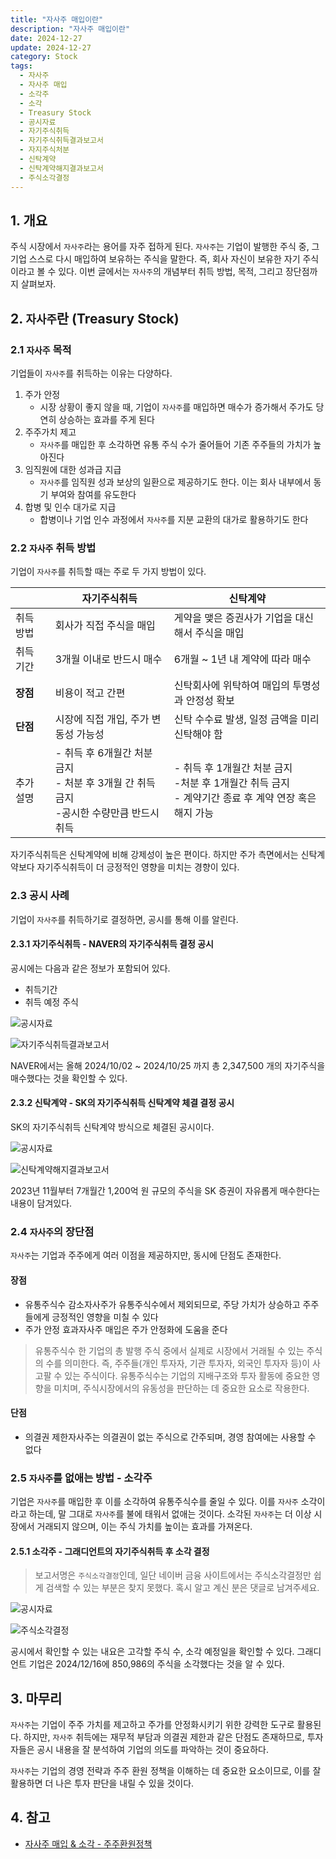 ```yaml
---
title: "자사주 매입이란"
description: "자사주 매입이란"
date: 2024-12-27
update: 2024-12-27
category: Stock
tags:
  - 자사주
  - 자사주 매입
  - 소각주
  - 소각
  - Treasury Stock
  - 공시자료
  - 자기주식취득
  - 자기주식취득결과보고서
  - 자지주식처분
  - 신탁계약
  - 신탁계약해지결과보고서
  - 주식소각결정
---
```


## 1. 개요

주식 시장에서 `자사주`라는 용어를 자주 접하게 된다. `자사주`는 기업이 발행한 주식 중, 그 기업 스스로 다시 매입하여 보유하는 주식을 말한다. 즉, 회사 자신이 보유한 자기 주식이라고 볼 수 있다. 이번 글에서는 `자사주`의 개념부터 취득 방법, 목적, 그리고 장단점까지 살펴보자.

## 2. `자사주`란 (Treasury Stock)

### 2.1 `자사주` 목적

기업들이 `자사주`를 취득하는 이유는 다양하다.

1. 주가 안정
    - 시장 상황이 좋지 않을 때, 기업이 `자사주`를 매입하면 매수가 증가해서 주가도 당연히 상승하는 효과를 주게 된다
2. 주주가치 제고
    - `자사주`를 매입한 후 소각하면 유통 주식 수가 줄어들어 기존 주주들의 가치가 높아진다
3. 임직원에 대한 성과급 지급
    - `자사주`를 임직원 성과 보상의 일환으로 제공하기도 한다. 이는 회사 내부에서 동기 부여와 참여를 유도한다
4. 합병 및 인수 대가로 지급
    - 합병이나 기업 인수 과정에서 `자사주`를 지분 교환의 대가로 활용하기도 한다

### 2.2 `자사주` 취득 방법

기업이 `자사주`를 취득할 때는 주로 두 가지 방법이 있다.

|           | 자기주식취득                                                 | 신탁계약                                                     |
| --------- | ------------------------------------------------------------ | ------------------------------------------------------------ |
| 취득 방법 | 회사가 직접 주식을 매입                                      | 게약을 맺은 증권사가 기업을 대신해서 주식을 매입             |
| 취득 기간 | 3개월 이내로 반드시 매수                                     | 6개월 ~ 1년 내 계약에 따라 매수                              |
| **장점**  | 비용이 적고 간편                                             | 신탁회사에 위탁하여 매입의 투명성과 안정성 확보              |
| **단점**  | 시장에 직접 개입, 주가 변동성 가능성                         | 신탁 수수료 발생, 일정 금액을 미리 신탁해야 함               |
| 추가 설명 | - 취득 후 6개월간 처분 금지<br />- 처분 후 3개월 간 취득 금지<br />-공시한 수량만큼 반드시 취득 | - 취득 후 1개월간 처분 금지<br />-처분 후 1개월간 취득 금지<br />- 계약기간 종료 후 계약 연장 혹은 해지 가능 |

자기주식취득은 신탁계약에 비해 강제성이 높은 편이다. 하지만 주가 측면에서는 신탁계약보다 자기주식취득이 더 긍정적인 영향을 미치는 경향이 있다.

### 2.3 공시 사례

기업이 `자사주`를 취득하기로 결정하면, 공시를 통해 이를 알린다.

#### 2.3.1 자기주식취득 - NAVER의 자기주식취득 결정 공시

공시에는 다음과 같은 정보가 포함되어 있다.

- 취득기간
- 취득 예정 주식

![공시자료](image-20241227152851515.png)

![자기주식취득결과보고서](image-20241227152955859.png)

NAVER에서는 올해 2024/10/02 ~ 2024/10/25 까지 총 2,347,500 개의 자기주식을 매수했다는 것을 확인할 수 있다.

#### 2.3.2 신탁계약 - SK의 자기주식취득 신탁계약 체결 결정 공시

SK의 자기주식취득 신탁계약 방식으로 체결된 공시이다.

![공시자료](image-20241227153028166.png)

![신탁계약해지결과보고서](image-20241227153039688.png)

2023년 11월부터 7개월간 1,200억 원 규모의 주식을 SK 증권이 자유롭게 매수한다는 내용이 담겨있다.

### 2.4 `자사주`의 장단점

`자사주`는 기업과 주주에게 여러 이점을 제공하지만, 동시에 단점도 존재한다.

#### **장점**

- 유통주식수 감소자사주가 유통주식수에서 제외되므로, 주당 가치가 상승하고 주주들에게 긍정적인 영향을 미칠 수 있다
- 주가 안정 효과자사주 매입은 주가 안정화에 도움을 준다

> 유통주식수 한 기업의 총 발행 주식 중에서 실제로 시장에서 거래될 수 있는 주식의 수를 의미한다. 즉, 주주들(개인 투자자, 기관 투자자, 외국인 투자자 등)이 사고팔 수 있는 주식이다. 유통주식수는 기업의 지배구조와 투자 활동에 중요한 영향을 미치며, 주식시장에서의 유동성을 판단하는 데 중요한 요소로 작용한다.

#### **단점**

- 의결권 제한자사주는 의결권이 없는 주식으로 간주되며, 경영 참여에는 사용할 수 없다

### 2.5 `자사주`를 없애는 방법 - 소각주

기업은 `자사주`를 매입한 후 이를 소각하여 유통주식수를 줄일 수 있다. 이를 `자사주` 소각이라고 하는데, 말 그대로 `자사주`를 불에 태워서 없애는 것이다. 소각된 `자사주`는 더 이상 시장에서 거래되지 않으며, 이는 주식 가치를 높이는 효과를 가져온다.

#### 2.5.1 소각주 - 그래디언트의 자기주식취득 후 소각 결정

> 보고서명은 `주식소각결정`인데, 일단 네이버 금융 사이트에서는 주식소각결정만 쉽게 검색할 수 있는 부분은 찾지 못했다. 혹시 알고 계신 분은 댓글로 남겨주세요.

![공시자료](image-20241227153124512.png)

![주식소각결정](image-20241227153135226.png)

공시에서 확인할 수 있는 내요은 고각할 주식 수, 소각 예정일을 확인할 수 있다. 그래디언트 기업은 2024/12/16에 850,986의 주식을 소각했다는 것을 알 수 있다.

## 3. 마무리

`자사주`는 기업이 주주 가치를 제고하고 주가를 안정화시키기 위한 강력한 도구로 활용된다. 하지만, `자사주` 취득에는 재무적 부담과 의결권 제한과 같은 단점도 존재하므로, 투자자들은 공시 내용을 잘 분석하여 기업의 의도를 파악하는 것이 중요하다.

`자사주`는 기업의 경영 전략과 주주 환원 정책을 이해하는 데 중요한 요소이므로, 이를 잘 활용하면 더 나은 투자 판단을 내릴 수 있을 것이다.

## 4. 참고

- [자사주 매입 & 소각 - 주주환원정책](https://jatechpedia.tistory.com/60)
